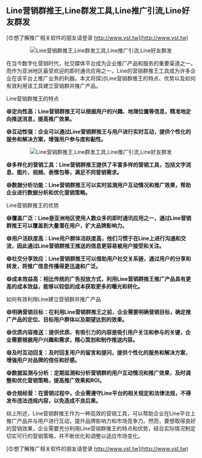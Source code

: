 ## **Line营销群推王,Line群发工具,Line推广引流,Line好友群发**

[😍想了解推广相关软件的朋友请登录 http://www.vst.tw](http://www.vst.tw)

 <center><img src="https://vst.tw/MP4/tuiguang/png/6.png" alt="Line营销群推王,Line群发工具,Line推广引流,Line好友群发"></center>

在当今数字化营销时代，社交媒体平台成为企业推广产品和服务的重要渠道之一。而作为亚洲地区最受欢迎的即时通讯应用之一，Line的营销群推王工具成为许多企业在该平台上推广业务的利器。本文将探讨Line营销群推王的特点、优势以及如何有效利用该工具建立营销群并推广产品。

Line营销群推王的特点

**😄定向性高：Line营销群推王可以根据用户的兴趣、地理位置等信息，精准地定向推送消息，提高推广效果。**

**😄互动性强：企业可以通过Line营销群推王与用户进行实时互动，提供个性化的服务和解决方案，增强用户参与度和黏性。**

 <center><img src="https://vst.tw/MP4/tuiguang/png/6.png" alt="Line营销群推王,Line群发工具,Line推广引流,Line好友群发"></center>

**😄多样化的营销工具：Line营销群推王提供了丰富多样的营销工具，包括文字消息、图片、视频、表情包等，满足不同营销需求。**

**😄数据分析功能：Line营销群推王可以实时监测用户互动情况和推广效果，帮助企业进行数据分析和优化营销策略。**

Line营销群推王的优势

**😄覆盖广泛：Line是亚洲地区使用人数众多的即时通讯应用之一，通过Line营销群推王可以覆盖到大量潜在用户，扩大品牌影响力。**

**😄用户活跃度高：Line用户群体活跃度高，他们习惯于在Line上进行沟通和交流，因此通过Line营销群推王推送的信息更容易被用户接受和关注。**

**😄社交分享效应：Line营销群推王可以借助用户社交关系链，通过用户的分享和转发，将推广信息传播得更迅速和广泛。**

**😄成本效益高：相比传统的广告投放方式，利用Line营销群推王推广产品具有更高的成本效益，能够以较低的成本获取更多的曝光和转化。**

如何有效利用Line建立营销群并推广产品

**😄明确营销目标：在利用Line营销群推王之前，企业需要明确营销目标，确定推广产品的定位、目标用户群体以及期望达到的效果。**

**😄优质内容推送：提供优质、有吸引力的内容是吸引用户关注和参与的关键，企业需要根据用户兴趣和需求，精心策划和制作推送内容。**

**😄及时互动回复：及时回复用户的留言和提问，提供个性化的服务和解决方案，增强用户对品牌的信任和好感。**

**😄数据监测与分析：定期监测和分析营销群的用户互动情况和推广效果，及时调整和优化营销策略，提高推广效果和ROI。**

**😄合规经营：在营销过程中，企业需遵守Line平台的相关规定和法律法规，不得发布违法违规内容，以免造成不良后果。**

综上所述，Line营销群推王作为一种高效的营销工具，可以帮助企业在Line平台上推广产品并与用户进行互动，提升品牌影响力和市场竞争力。然而，要想取得良好的营销效果，企业需要充分利用Line营销群推王的特点和优势，结合实际情况制定切实可行的营销策略，并不断优化和调整以适应市场变化。

[😍想了解推广相关软件的朋友请登录 http://www.vst.tw](http://www.vst.tw)



